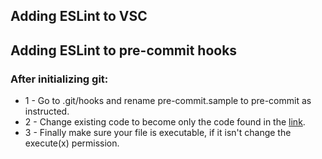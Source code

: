 ## Adding ESLint to VSC

## Adding ESLint to pre-commit hooks

### After initializing git:
- 1 - Go to .git/hooks and rename pre-commit.sample to pre-commit as instructed.
- 2 - Change existing code to become only the code found in the [link](https://gist.github.com/rashtay/328da46a99a9d7c746636df1cf769675
).
- 3 - Finally make sure your file is executable, if it isn't change the execute(x) permission.
